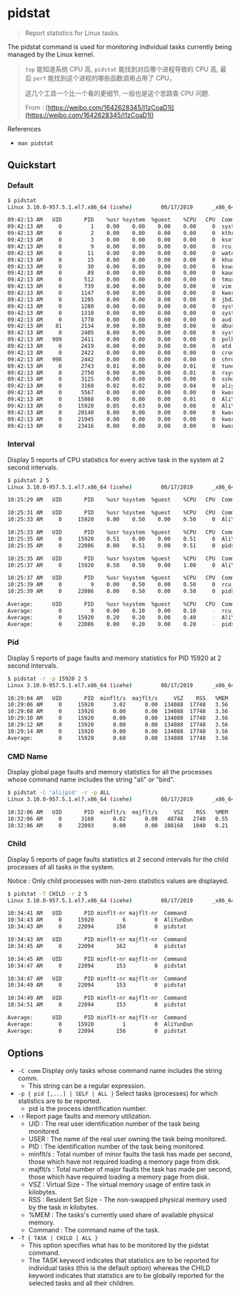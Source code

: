 # pidstat

> Report statistics for Linux tasks.

The pidstat command is used for monitoring individual tasks currently being managed by the Linux kernel.

> `top` 能知道系统 CPU 高, `pidstat` 能找到对应哪个进程导致的 CPU 高, 最后 `perf` 能找到这个进程的哪些函数调用占用了 CPU，
>
> 这几个工具一个比一个看的更细节, 一般也是这个思路查 CPU 问题.
>
> From : [https://weibo.com/1642628345/I1zCoaD1I](https://weibo.com/1642628345/I1zCoaD1I)

References

* `man pidstat`

## Quickstart

### Default

```bash
$ pidstat
Linux 3.10.0-957.5.1.el7.x86_64 (icehe)         08/17/2019      _x86_64_        (1 CPU)

09:42:13 AM   UID       PID    %usr %system  %guest    %CPU   CPU  Command
09:42:13 AM     0         1    0.00    0.00    0.00    0.00     0  systemd
09:42:13 AM     0         2    0.00    0.00    0.00    0.00     0  kthreadd
09:42:13 AM     0         3    0.00    0.00    0.00    0.00     0  ksoftirqd/0
09:42:13 AM     0         9    0.00    0.00    0.00    0.00     0  rcu_sched
09:42:13 AM     0        11    0.00    0.00    0.00    0.00     0  watchdog/0
09:42:13 AM     0        15    0.00    0.00    0.00    0.00     0  khungtaskd
09:42:13 AM     0        30    0.00    0.00    0.00    0.00     0  kswapd0
09:42:13 AM     0        89    0.00    0.00    0.00    0.00     0  kauditd
09:42:13 AM     0       512    0.00    0.00    0.00    0.00     0  tmux
09:42:13 AM     0       739    0.00    0.00    0.00    0.00     0  vim
09:42:13 AM     0      1147    0.00    0.00    0.00    0.00     0  kworker/0:1H
09:42:13 AM     0      1205    0.00    0.00    0.00    0.00     0  jbd2/vda1-8
09:42:13 AM     0      1280    0.00    0.00    0.00    0.00     0  systemd-journal
09:42:13 AM     0      1310    0.00    0.00    0.00    0.00     0  systemd-udevd
09:42:13 AM     0      1778    0.00    0.00    0.00    0.00     0  auditd
09:42:13 AM    81      2134    0.00    0.00    0.00    0.00     0  dbus-daemon
09:42:13 AM     0      2405    0.00    0.00    0.00    0.00     0  systemd-logind
09:42:13 AM   999      2411    0.00    0.00    0.00    0.00     0  polkitd
09:42:13 AM     0      2419    0.00    0.00    0.00    0.00     0  atd
09:42:13 AM     0      2422    0.00    0.00    0.00    0.00     0  crond
09:42:13 AM   998      2442    0.00    0.00    0.00    0.00     0  chronyd
09:42:13 AM     0      2743    0.01    0.00    0.00    0.01     0  tuned
09:42:13 AM     0      2750    0.00    0.00    0.00    0.01     0  rsyslogd
09:42:13 AM     0      3125    0.00    0.00    0.00    0.00     0  sshd
09:42:13 AM     0      3160    0.02    0.02    0.00    0.04     0  aliyun-service
09:42:13 AM     0      5567    0.00    0.00    0.00    0.00     0  kworker/u2:0
09:42:13 AM     0     15868    0.00    0.00    0.00    0.01     0  AliYunDunUpdate
09:42:13 AM     0     15920    0.05    0.03    0.00    0.08     0  AliYunDun
09:42:13 AM     0     20140    0.00    0.00    0.00    0.00     0  kworker/0:2
09:42:13 AM     0     21945    0.00    0.00    0.00    0.00     0  kworker/0:1
09:42:13 AM     0     23416    0.00    0.00    0.00    0.00     0  kworker/u2:1
```

### Interval

Display 5 reports of CPU statistics for every active task in the system at 2 second intervals.

```bash
$ pidstat 2 5
Linux 3.10.0-957.5.1.el7.x86_64 (icehe)         08/17/2019      _x86_64_        (1 CPU)

10:25:29 AM   UID       PID    %usr %system  %guest    %CPU   CPU  Command

10:25:31 AM   UID       PID    %usr %system  %guest    %CPU   CPU  Command
10:25:33 AM     0     15920    0.00    0.50    0.00    0.50     0  AliYunDun

10:25:33 AM   UID       PID    %usr %system  %guest    %CPU   CPU  Command
10:25:35 AM     0     15920    0.51    0.00    0.00    0.51     0  AliYunDun
10:25:35 AM     0     22086    0.00    0.51    0.00    0.51     0  pidstat

10:25:35 AM   UID       PID    %usr %system  %guest    %CPU   CPU  Command
10:25:37 AM     0     15920    0.50    0.50    0.00    1.00     0  AliYunDun

10:25:37 AM   UID       PID    %usr %system  %guest    %CPU   CPU  Command
10:25:39 AM     0         9    0.00    0.50    0.00    0.50     0  rcu_sched
10:25:39 AM     0     22086    0.00    0.50    0.00    0.50     0  pidstat

Average:      UID       PID    %usr %system  %guest    %CPU   CPU  Command
Average:        0         9    0.00    0.10    0.00    0.10     -  rcu_sched
Average:        0     15920    0.20    0.20    0.00    0.40     -  AliYunDun
Average:        0     22086    0.00    0.20    0.00    0.20     -  pidstat
```

### Pid

Display 5 reports of page faults and memory statistics for PID 15920 at 2 second intervals.

```bash
$ pidstat -r -p 15920 2 5
Linux 3.10.0-957.5.1.el7.x86_64 (icehe)         08/17/2019      _x86_64_        (1 CPU)

10:29:04 AM   UID       PID  minflt/s  majflt/s     VSZ    RSS   %MEM  Command
10:29:06 AM     0     15920      3.02      0.00  134088  17748   3.56  AliYunDun
10:29:08 AM     0     15920      0.00      0.00  134088  17748   3.56  AliYunDun
10:29:10 AM     0     15920      0.00      0.00  134088  17748   3.56  AliYunDun
10:29:12 AM     0     15920      0.00      0.00  134088  17748   3.56  AliYunDun
10:29:14 AM     0     15920      0.00      0.00  134088  17748   3.56  AliYunDun
Average:        0     15920      0.60      0.00  134088  17748   3.56  AliYunDun
```

### CMD Name

Display global page faults and memory statistics for all the processes whose command name includes the string "ali" or "bird".

```bash
$ pidstat -C 'ali|pid' -r -p ALL
Linux 3.10.0-957.5.1.el7.x86_64 (icehe)         08/17/2019      _x86_64_        (1 CPU)

10:32:06 AM   UID       PID  minflt/s  majflt/s     VSZ    RSS   %MEM  Command
10:32:06 AM     0      3160      0.02      0.00   40748   2740   0.55  aliyun-service
10:32:06 AM     0     22093      0.00      0.00  108168   1040   0.21  pidstat
```

### Child

Display 5 reports of page faults statistics at 2 second intervals for the child processes of all tasks in the system.

Notice : Only child processes with non-zero statistics values are displayed.

```bash
$ pidstat -T CHILD -r 2 5
Linux 3.10.0-957.5.1.el7.x86_64 (icehe)         08/17/2019      _x86_64_        (1 CPU)

10:34:41 AM   UID       PID minflt-nr majflt-nr  Command
10:34:43 AM     0     15920         6         0  AliYunDun
10:34:43 AM     0     22094       158         0  pidstat

10:34:43 AM   UID       PID minflt-nr majflt-nr  Command
10:34:45 AM     0     22094       162         0  pidstat

10:34:45 AM   UID       PID minflt-nr majflt-nr  Command
10:34:47 AM     0     22094       153         0  pidstat

10:34:47 AM   UID       PID minflt-nr majflt-nr  Command
10:34:49 AM     0     22094       153         0  pidstat

10:34:49 AM   UID       PID minflt-nr majflt-nr  Command
10:34:51 AM     0     22094       153         0  pidstat

Average:      UID       PID minflt-nr majflt-nr  Command
Average:        0     15920         1         0  AliYunDun
Average:        0     22094       156         0  pidstat
```

## Options

* `-C comm` Display only tasks whose command name includes the string comm.
  * This string can be a regular expression.
* `-p { pid [,...] | SELF | ALL }` Select tasks \(processes\) for which statistics are to be reported.
  * pid is the process identification number.
* `-r` Report page faults and memory utilization.
  * UID : The real user identification number of the task being monitored.
  * USER : The name of the real user owning the task being monitored.
  * PID : The identification number of the task being monitored.
  * minflt/s : Total number of minor faults the task has made per second, those which have not required loading a memory page from disk.
  * majflt/s : Total number of major faults the task has made per second, those which have required loading a memory page from disk.
  * VSZ : Virtual Size - The virtual memory usage of entire task in kilobytes.
  * RSS : Resident Set Size - The non-swapped physical memory used by the task in kilobytes.
  * %MEM : The tasks's currently used share of available physical memory.
  * Command : The command name of the task.
* `-T { TASK | CHILD | ALL }`
  * This option specifies what has to be monitored by the pidstat command.
  * The TASK keyword indicates that statistics are to be reported for individual tasks \(this is the default option\) whereas the CHILD keyword indicates that statistics are to be globally reported for the selected tasks and all their children.

